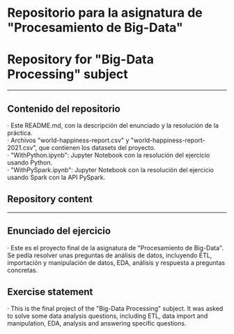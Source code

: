 # Repositorio para la asignatura de "Procesamiento de Big-Data"
# Repository for "Big-Data Processing" subject
---
## Contenido del repositorio  
· Este README.md, con la descripción del enunciado y la resolución de la práctica.  
· Archivos "world-happiness-report.csv" y "world-happiness-report-2021.csv", que contienen los datasets del proyecto.  
· "WithPython.ipynb": Jupyter Notebook con la resolución del ejercicio usando Python.  
· "WithPySpark.ipynb": Jupyter Notebook con la resolución del ejercicio usando Spark con la API PySpark.  
  
## Repository content
---
## Enunciado del ejercicio
· Este es el proyecto final de la asignatura de "Procesamiento de Big-Data". Se pedía resolver unas preguntas de análisis de datos, incluyendo ETL, importación y manipulación de datos, EDA, análisis y respuesta a preguntas concretas.  
  
## Exercise statement  
· This is the final project of the "Big-Data Processing" subject. It was asked to solve some data analysis questions, including ETL, data import and manipulation, EDA, analysis and answering specific questions.